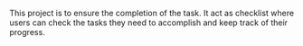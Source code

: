This project is to ensure the completion of the task. It act as checklist where users can check the tasks they need to accomplish and keep track of their progress.
